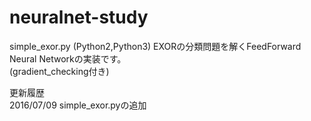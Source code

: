 # neuralnet-study  

simple_exor.py (Python2,Python3) 
EXORの分類問題を解くFeedForward Neural Networkの実装です。  
(gradient_checking付き)  

更新履歴  
2016/07/09 simple_exor.pyの追加  
